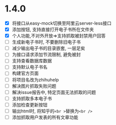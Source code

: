 #   1.4.0

-[x] 将接口从easy-mock切换至阿里云server-less接口
-[x] 添加按钮, 支持直接打开电子书所在文件夹
-[x] 个人功能,不对外开放=>支持抓取被封禁用户回答
-[ ] 生成新电子书时, 不要删除旧电子书
-[ ] 减少输出电子书的目录嵌套, 一层足矣
-[ ] 为接口请求添加节流限制, 避免被封
-[ ] 支持查看数据库数据
-[ ] 支持默认电子书名
-[ ] 构建官方页面
-[ ] 将项目名改为zhihuhelp
-[ ] 解决图片抓取失败问题
-[ ] 解决issue报告中, 特定页面无法抓取的问题
-[ ] 支持抓取多本电子书
-[ ] 添加检查更新按钮
-[ ] 输出html时, 将知乎的`<br >`替换为`<br />`
-[ ] 添加抓取用户发表的所有文章功能
